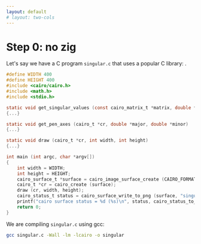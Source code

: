 ```yaml
---
layout: default
# layout: two-cols
---
```

# Step 0: no zig

<Transform scale="0.65">

Let's say we have a C program <code class="inline-code">singular.c</code> that uses a popular C library: <Anchor href="https://www.cairographics.org/" text="cairo" />.

```c
#define WIDTH 400
#define HEIGHT 400
#include <cairo/cairo.h>
#include <math.h>
#include <stdio.h>

static void get_singular_values (const cairo_matrix_t *matrix, double *major, double *minor)
{...}

static void get_pen_axes (cairo_t *cr, double *major, double *minor)
{...}

static void draw (cairo_t *cr, int width, int height)
{...}

int main (int argc, char *argv[])
{
    int width = WIDTH;
    int height = HEIGHT;
    cairo_surface_t *surface = cairo_image_surface_create (CAIRO_FORMAT_ARGB32, width, height);
    cairo_t *cr = cairo_create (surface);
    draw (cr, width, height);
    cairo_status_t status = cairo_surface_write_to_png (surface, "singular.png");
    printf("cairo surface status = %d (%s)\n", status, cairo_status_to_string (status) );
    return 0;
}
```

We are compiling <code class="inline-code">singular.c</code> using gcc:

```sh
gcc singular.c -Wall -lm -lcairo -o singular
```

</Transform>

<!--
In gcc:
-lm: links the math library
-lcairo: links the cairo library
-->
